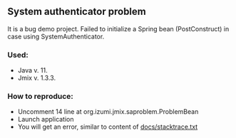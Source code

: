 ## System authenticator problem
It is a bug demo project. Failed to initialize a Spring bean (PostConstruct) in case using SystemAuthenticator.

### Used:
* Java v. 11.
* Jmix v. 1.3.3.

### How to reproduce:
* Uncomment 14 line at org.izumi.jmix.saproblem.ProblemBean
* Launch application
* You will get an error, similar to content of [docs/stacktrace.txt](docs/stacktrace.txt)